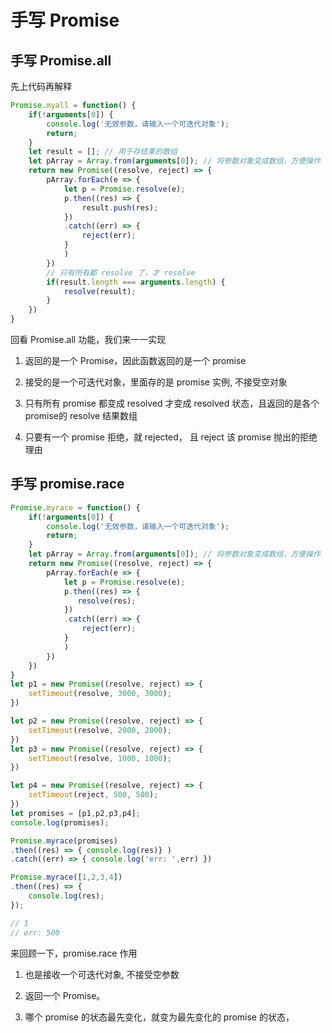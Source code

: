 # 手写 Promise

## 手写 Promise.all

先上代码再解释    

```js
Promise.myall = function() {
    if(!arguments[0]) {
        console.log('无效参数，请输入一个可迭代对象');
        return;
    }
    let result = []; // 用于存结果的数组
    let pArray = Array.from(arguments[0]); // 将参数对象变成数组，方便操作
    return new Promise((resolve, reject) => {
        pArray.forEach(e => {
            let p = Promise.resolve(e);
            p.then((res) => {
                result.push(res);
            })
            .catch((err) => {
                reject(err);
            }
            )
        })
        // 只有所有都 resolve 了，才 resolve
        if(result.length === arguments.length) {
            resolve(result);
        }
    })
}
```

回看 Promise.all 功能，我们来一一实现    

1. 返回的是一个 Promise，因此函数返回的是一个 promise    

2. 接受的是一个可迭代对象，里面存的是 promise 实例, 不接受空对象     

3. 只有所有 promise 都变成 resolved 才变成 resolved 状态，且返回的是各个promise的 resolve 结果数组    

4. 只要有一个 promise 拒绝，就 rejected， 且 reject 该 promise 抛出的拒绝理由


## 手写 promise.race

```js
Promise.myrace = function() {
    if(!arguments[0]) {
        console.log('无效参数，请输入一个可迭代对象');
        return;
    }
    let pArray = Array.from(arguments[0]); // 将参数对象变成数组，方便操作
    return new Promise((resolve, reject) => {
        pArray.forEach(e => {
            let p = Promise.resolve(e);
            p.then((res) => {
               resolve(res);
            })
            .catch((err) => {
                reject(err);
            }
            )
        })
    })
}
let p1 = new Promise((resolve, reject) => {
    setTimeout(resolve, 3000, 3000);
})

let p2 = new Promise((resolve, reject) => {
    setTimeout(resolve, 2000, 2000);
})
let p3 = new Promise((resolve, reject) => {
    setTimeout(resolve, 1000, 1000);
})

let p4 = new Promise((resolve, reject) => {
    setTimeout(reject, 500, 500);
})
let promises = [p1,p2,p3,p4];    
console.log(promises);

Promise.myrace(promises)
.then((res) => { console.log(res)} )
.catch((err) => { console.log('err: ',err) })

Promise.myrace([1,2,3,4])
.then((res) => {
    console.log(res);
});

// 1
// err: 500
```

来回顾一下，promise.race 作用    

1. 也是接收一个可迭代对象, 不接受空参数    

2. 返回一个 Promise。    

3. 哪个 promise 的状态最先变化，就变为最先变化的 promise 的状态，